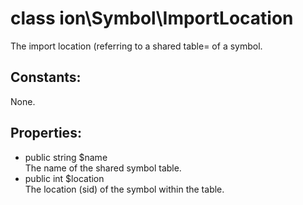 #  class ion\Symbol\ImportLocation

The import location (referring to a shared table= of a symbol.






## Constants:

None.

## Properties:

 * public string $name  
  The name of the shared symbol table.
 * public int $location  
  The location (sid) of the symbol within the table.

